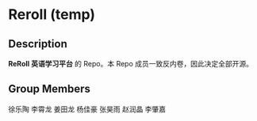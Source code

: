 # Reroll (temp)



## Description

**ReRoll 英语学习平台** 的 Repo。本 Repo 成员一致反内卷，因此决定全部开源。



## Group Members

徐乐陶 李霄龙 姜田龙 杨佳豪 张昊雨 赵润晶 李肇嘉

